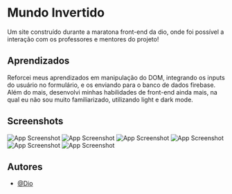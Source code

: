 
# Mundo Invertido

Um site construído durante a maratona front-end da dio, onde foi possível a 
interação com os professores e mentores do projeto!

## Aprendizados

Reforcei meus aprendizados em manipulação do DOM, integrando os inputs do usuário no
formulário, e os enviando para o banco de dados firebase.
Além do mais, desenvolvi minhas habilidades de front-end ainda mais, na qual eu não sou muito
familiarizado, utilizando light e dark mode.

## Screenshots

![App Screenshot](https://cdn.discordapp.com/attachments/337693813520859136/1040296438690762822/image.png)
![App Screenshot](https://cdn.discordapp.com/attachments/337693813520859136/1040296496706363472/image.png)
![App Screenshot](https://cdn.discordapp.com/attachments/337693813520859136/1040296558190657616/image.png)
![App Screenshot](https://cdn.discordapp.com/attachments/337693813520859136/1040296620991991899/image.png)
![App Screenshot](https://cdn.discordapp.com/attachments/337693813520859136/1040296678529437696/image.png)
![App Screenshot](https://cdn.discordapp.com/attachments/337693813520859136/1040296739774681169/image.png)


## Autores

- [@Dio](https://github.com/digitalinnovationone)

